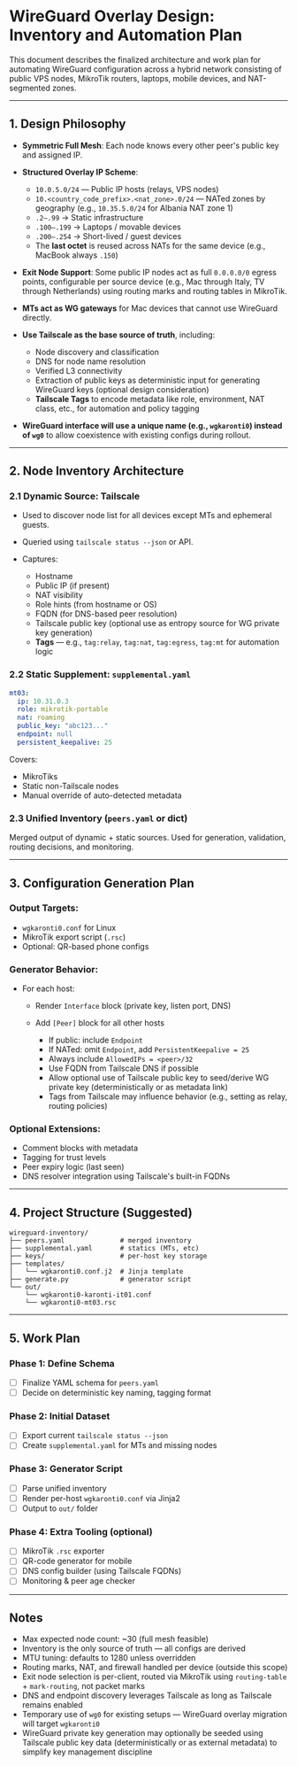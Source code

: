 # WireGuard Overlay Design: Inventory and Automation Plan

This document describes the finalized architecture and work plan for automating WireGuard configuration across a hybrid network consisting of public VPS nodes, MikroTik routers, laptops, mobile devices, and NAT-segmented zones.

---

## 1. Design Philosophy

* **Symmetric Full Mesh**: Each node knows every other peer's public key and assigned IP.
* **Structured Overlay IP Scheme**:

  * `10.0.5.0/24` — Public IP hosts (relays, VPS nodes)
  * `10.<country_code_prefix>.<nat_zone>.0/24` — NATed zones by geography (e.g., `10.35.5.0/24` for Albania NAT zone 1)
  * `.2–.99` → Static infrastructure
  * `.100–.199` → Laptops / movable devices
  * `.200–.254` → Short-lived / guest devices
  * The **last octet** is reused across NATs for the same device (e.g., MacBook always `.150`)
* **Exit Node Support**: Some public IP nodes act as full `0.0.0.0/0` egress points, configurable per source device (e.g., Mac through Italy, TV through Netherlands) using routing marks and routing tables in MikroTik.
* **MTs act as WG gateways** for Mac devices that cannot use WireGuard directly.
* **Use Tailscale as the base source of truth**, including:

  * Node discovery and classification
  * DNS for node name resolution
  * Verified L3 connectivity
  * Extraction of public keys as deterministic input for generating WireGuard keys (optional design consideration)
  * **Tailscale Tags** to encode metadata like role, environment, NAT class, etc., for automation and policy tagging
* **WireGuard interface will use a unique name (e.g., `wgkaronti0`) instead of `wg0`** to allow coexistence with existing configs during rollout.

---

## 2. Node Inventory Architecture

### 2.1 Dynamic Source: Tailscale

* Used to discover node list for all devices except MTs and ephemeral guests.
* Queried using `tailscale status --json` or API.
* Captures:

  * Hostname
  * Public IP (if present)
  * NAT visibility
  * Role hints (from hostname or OS)
  * FQDN (for DNS-based peer resolution)
  * Tailscale public key (optional use as entropy source for WG private key generation)
  * **Tags** — e.g., `tag:relay`, `tag:nat`, `tag:egress`, `tag:mt` for automation logic

### 2.2 Static Supplement: `supplemental.yaml`

```yaml
mt03:
  ip: 10.31.0.3
  role: mikrotik-portable
  nat: roaming
  public_key: "abc123..."
  endpoint: null
  persistent_keepalive: 25
```

Covers:

* MikroTiks
* Static non-Tailscale nodes
* Manual override of auto-detected metadata

### 2.3 Unified Inventory (`peers.yaml` or dict)

Merged output of dynamic + static sources.
Used for generation, validation, routing decisions, and monitoring.

---

## 3. Configuration Generation Plan

### Output Targets:

* `wgkaronti0.conf` for Linux
* MikroTik export script (`.rsc`)
* Optional: QR-based phone configs

### Generator Behavior:

* For each host:

  * Render `Interface` block (private key, listen port, DNS)
  * Add `[Peer]` block for all other hosts

    * If public: include `Endpoint`
    * If NATed: omit `Endpoint`, add `PersistentKeepalive = 25`
    * Always include `AllowedIPs = <peer>/32`
    * Use FQDN from Tailscale DNS if possible
    * Allow optional use of Tailscale public key to seed/derive WG private key (deterministically or as metadata link)
    * Tags from Tailscale may influence behavior (e.g., setting as relay, routing policies)

### Optional Extensions:

* Comment blocks with metadata
* Tagging for trust levels
* Peer expiry logic (last seen)
* DNS resolver integration using Tailscale's built-in FQDNs

---

## 4. Project Structure (Suggested)

```
wireguard-inventory/
├── peers.yaml              # merged inventory
├── supplemental.yaml       # statics (MTs, etc)
├── keys/                   # per-host key storage
├── templates/
│   └── wgkaronti0.conf.j2  # Jinja template
├── generate.py             # generator script
└── out/
    └── wgkaronti0-karonti-it01.conf
    └── wgkaronti0-mt03.rsc
```

---

## 5. Work Plan

### Phase 1: Define Schema

* [ ] Finalize YAML schema for `peers.yaml`
* [ ] Decide on deterministic key naming, tagging format

### Phase 2: Initial Dataset

* [ ] Export current `tailscale status --json`
* [ ] Create `supplemental.yaml` for MTs and missing nodes

### Phase 3: Generator Script

* [ ] Parse unified inventory
* [ ] Render per-host `wgkaronti0.conf` via Jinja2
* [ ] Output to `out/` folder

### Phase 4: Extra Tooling (optional)

* [ ] MikroTik `.rsc` exporter
* [ ] QR-code generator for mobile
* [ ] DNS config builder (using Tailscale FQDNs)
* [ ] Monitoring & peer age checker

---

## Notes

* Max expected node count: \~30 (full mesh feasible)
* Inventory is the only source of truth — all configs are derived
* MTU tuning: defaults to 1280 unless overridden
* Routing marks, NAT, and firewall handled per device (outside this scope)
* Exit node selection is per-client, routed via MikroTik using `routing-table` + `mark-routing`, not packet marks
* DNS and endpoint discovery leverages Tailscale as long as Tailscale remains enabled
* Temporary use of `wg0` for existing setups — WireGuard overlay migration will target `wgkaronti0`
* WireGuard private key generation may optionally be seeded using Tailscale public key data (deterministically or as external metadata) to simplify key management discipline

